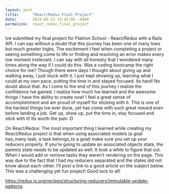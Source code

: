 ```yaml
---
layout: post
title:      "React/Redux Final Project"
date:       2019-09-23 13:43:05 -0400
permalink:  react_redux_final_project
---
```



Ive submitted my final project for Flatiron School - React/Redux with a Rails API. I can say without a doubt that this journey has been one of many lows but much greater highs. The excitement I feel when completing a project or seeing something come to life or finding and resolving an error makes every low moment irrelevant. I can say with all honesty that I wondered many times along the way if I could do this. Was a coding bootcamp the right choice  for me? Though there were days I thought about giving up and walking away, I just stuck with it. I just kept showing up, learning what I could at my own pace, putting the time in and stayed focused. Its hard! No doubt about that. As I come to the end of this journey I realize the confidence Ive gained. I realize how much Ive learned and the awesome things I have the ability to create now! I feel a great sense of accomplishment and am proud of myself for sticking with it. This is one of the hardest things Ive ever done, yet has come with such great reward even before landing a job. Get up, show up, put the time in, stay focused and stick with it! Its worth the pain :D

On React/Redux:
The most important thing I learned while creating my React/Redux project is that when using associated models (a goal has_many task, a task belongs_to a goal) make sure you set up your reducers properly. If you’re going to update an associated objects state, the parents state needs to be updated as well. It took a while to figure that out. When I would add or remove tasks they weren’t rendering on the page. This was due to the fact that I had my reducers separated and the states did not know about each-other. I’ll post a link to a good article on the subject below. This was a challenging yet fun project! Good luck to all!

https://redux.js.org/recipes/structuring-reducers/immutable-update-patterns
